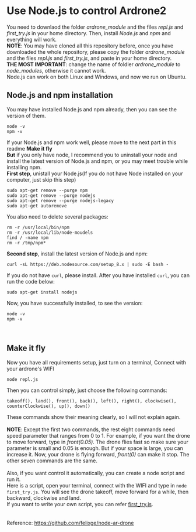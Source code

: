 Use Node.js to control Ardrone2
==================================
You need to downlaod the folder _ardrone_module_ and the files _repl.js_ and _first_try.js_ in your home directory. Then, install _Node.js_ and _npm_ and everything will work.
<br> **NOTE**: You may have cloned all this repository before, once you have downloaded the whole repository, please copy the folder _ardrone_module_ and the files _repl.js_ and _first_try.js_, and paste in your home directory. <br>**THE MOST IMPORTANT**: change the name of foldler _ardrone_module_ to _node_modules_, otherwise it cannot work.
<br> Node.js can work on both Linux and Windows, and now we run on Ubuntu.

Node.js and npm installation
----------
You may have installed Node.js and npm already, then you can see the version of them.
```
node -v
npm -v
```
 If your Node.js and npm work well, please move to the next part in this readme **Make it fly**
<br> **But**  if you only have node, I recommend you to uninstall your node and install the latest version of Node.js and npm, or you may meet trouble while installing npm.
<br> **First step**, unistall your Node.js(If you do not have Node installed on your computer, just skip this step)
```
sudo apt-get remove --purge npm
sudo apt-get remove --purge nodejs
sudo apt-get remove --purge nodejs-legacy
sudo apt-get autoremove
```
You also need to delete several packages:
```
rm -r /usr/local/bin/npm
rm -r /usr/local/lib/node-moudels
find / -name npm
rm -r /tmp/npm*
```
 **Second step**, install the latest version of Node.js and npm:
 ```
curl -sL https://deb.nodesource.com/setup_8.x | sudo -E bash -
```
 If you do not have `curl`, please install. After you have installed `curl`, you can run the code below:
```
sudo apt-get install nodejs
```
Now, you have successfully installed, to see the version:
```
node -v
npm -v
```
<br>

Make it fly
--
Now you have all requirements setup, just turn on a terminal, Connect with your ardrone's WIFI
```
node repl.js
```
Then you can control simply, just choose the following commands:
```
takeoff(), land(), front(), back(), left(), right(), clockwise(), counterClockwise(), up(), down()
```
These commands show their meaning clearly, so I will not explain again.
<br>
<br> **NOTE**: Except the first two commands, the rest eight commands need speed parameter that ranges from 0 to 1. For example, if you want the drone to move forward, type in _front(0.05)_. The drone flies fast so make sure your parameter is small and 0.05 is enough. But if your space is large, you can increase it. Now, your drone is flying forward, _front(0)_ can make it stop. The other seven commands are the same.
<br>
<br> Also, if you want control it automatically, you can create a node script and run it. 
<br> Here is a script, open your terminal, connect with the WIFI and type in `node first_try.js`. You will see the drone takeoff, move forward for a while, then backward, clockwise and land.
<br> If you want to write your own script, you can refer [first_try.js](https://github.com/Shicheng-Liu/parrot_PSU/blob/master/control%20a%20physical%20drone/Node.js/first_try.js).
<br>
<br>
<br> Reference: https://github.com/felixge/node-ar-drone
